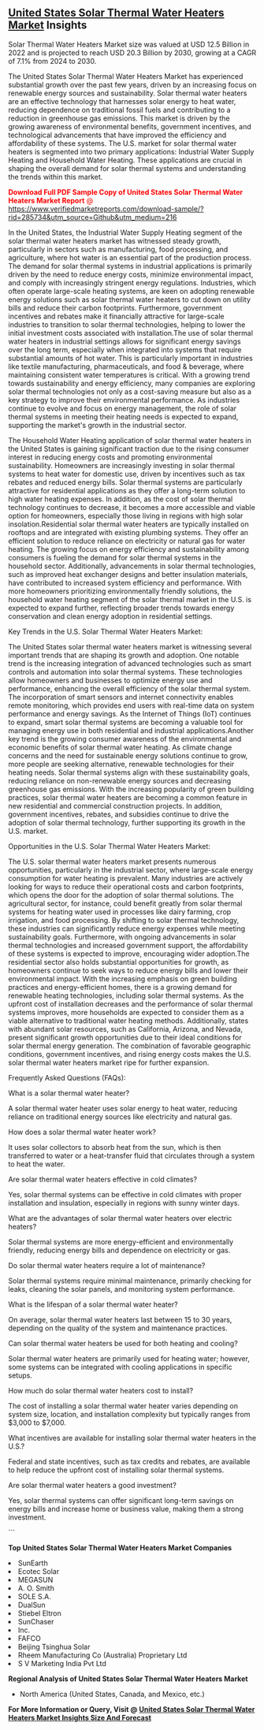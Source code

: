 <h2><a href="https://www.verifiedmarketreports.com/download-sample/?rid=285734&amp;utm_source=Github&amp;utm_medium=216" target="_blank">United States Solar Thermal Water Heaters Market</a> Insights</h2><p>Solar Thermal Water Heaters Market size was valued at USD 12.5 Billion in 2022 and is projected to reach USD 20.3 Billion by 2030, growing at a CAGR of 7.1% from 2024 to 2030.</p><p><p>The United States Solar Thermal Water Heaters Market has experienced substantial growth over the past few years, driven by an increasing focus on renewable energy sources and sustainability. Solar thermal water heaters are an effective technology that harnesses solar energy to heat water, reducing dependence on traditional fossil fuels and contributing to a reduction in greenhouse gas emissions. This market is driven by the growing awareness of environmental benefits, government incentives, and technological advancements that have improved the efficiency and affordability of these systems. The U.S. market for solar thermal water heaters is segmented into two primary applications: Industrial Water Supply Heating and Household Water Heating. These applications are crucial in shaping the overall demand for solar thermal systems and understanding the trends within this market. <p><span class=""><span style="color: #ff0000;"><strong>Download Full PDF Sample Copy of United States Solar Thermal Water Heaters Market Report</strong> @ </span><a href="https://www.verifiedmarketreports.com/download-sample/?rid=285734&amp;utm_source=Github&amp;utm_medium=216" target="_blank">https://www.verifiedmarketreports.com/download-sample/?rid=285734&amp;utm_source=Github&amp;utm_medium=216</a></span></p></p><p>In the United States, the Industrial Water Supply Heating segment of the solar thermal water heaters market has witnessed steady growth, particularly in sectors such as manufacturing, food processing, and agriculture, where hot water is an essential part of the production process. The demand for solar thermal systems in industrial applications is primarily driven by the need to reduce energy costs, minimize environmental impact, and comply with increasingly stringent energy regulations. Industries, which often operate large-scale heating systems, are keen on adopting renewable energy solutions such as solar thermal water heaters to cut down on utility bills and reduce their carbon footprints. Furthermore, government incentives and rebates make it financially attractive for large-scale industries to transition to solar thermal technologies, helping to lower the initial investment costs associated with installation.The use of solar thermal water heaters in industrial settings allows for significant energy savings over the long term, especially when integrated into systems that require substantial amounts of hot water. This is particularly important in industries like textile manufacturing, pharmaceuticals, and food & beverage, where maintaining consistent water temperatures is critical. With a growing trend towards sustainability and energy efficiency, many companies are exploring solar thermal technologies not only as a cost-saving measure but also as a key strategy to improve their environmental performance. As industries continue to evolve and focus on energy management, the role of solar thermal systems in meeting their heating needs is expected to expand, supporting the market's growth in the industrial sector.<p>The Household Water Heating application of solar thermal water heaters in the United States is gaining significant traction due to the rising consumer interest in reducing energy costs and promoting environmental sustainability. Homeowners are increasingly investing in solar thermal systems to heat water for domestic use, driven by incentives such as tax rebates and reduced energy bills. Solar thermal systems are particularly attractive for residential applications as they offer a long-term solution to high water heating expenses. In addition, as the cost of solar thermal technology continues to decrease, it becomes a more accessible and viable option for homeowners, especially those living in regions with high solar insolation.Residential solar thermal water heaters are typically installed on rooftops and are integrated with existing plumbing systems. They offer an efficient solution to reduce reliance on electricity or natural gas for water heating. The growing focus on energy efficiency and sustainability among consumers is fueling the demand for solar thermal systems in the household sector. Additionally, advancements in solar thermal technologies, such as improved heat exchanger designs and better insulation materials, have contributed to increased system efficiency and performance. With more homeowners prioritizing environmentally friendly solutions, the household water heating segment of the solar thermal market in the U.S. is expected to expand further, reflecting broader trends towards energy conservation and clean energy adoption in residential settings.<p>Key Trends in the U.S. Solar Thermal Water Heaters Market:</p><p>The United States solar thermal water heaters market is witnessing several important trends that are shaping its growth and adoption. One notable trend is the increasing integration of advanced technologies such as smart controls and automation into solar thermal systems. These technologies allow homeowners and businesses to optimize energy use and performance, enhancing the overall efficiency of the solar thermal system. The incorporation of smart sensors and internet connectivity enables remote monitoring, which provides end users with real-time data on system performance and energy savings. As the Internet of Things (IoT) continues to expand, smart solar thermal systems are becoming a valuable tool for managing energy use in both residential and industrial applications.Another key trend is the growing consumer awareness of the environmental and economic benefits of solar thermal water heating. As climate change concerns and the need for sustainable energy solutions continue to grow, more people are seeking alternative, renewable technologies for their heating needs. Solar thermal systems align with these sustainability goals, reducing reliance on non-renewable energy sources and decreasing greenhouse gas emissions. With the increasing popularity of green building practices, solar thermal water heaters are becoming a common feature in new residential and commercial construction projects. In addition, government incentives, rebates, and subsidies continue to drive the adoption of solar thermal technology, further supporting its growth in the U.S. market.<p>Opportunities in the U.S. Solar Thermal Water Heaters Market:</p><p>The U.S. solar thermal water heaters market presents numerous opportunities, particularly in the industrial sector, where large-scale energy consumption for water heating is prevalent. Many industries are actively looking for ways to reduce their operational costs and carbon footprints, which opens the door for the adoption of solar thermal solutions. The agricultural sector, for instance, could benefit greatly from solar thermal systems for heating water used in processes like dairy farming, crop irrigation, and food processing. By shifting to solar thermal technology, these industries can significantly reduce energy expenses while meeting sustainability goals. Furthermore, with ongoing advancements in solar thermal technologies and increased government support, the affordability of these systems is expected to improve, encouraging wider adoption.The residential sector also holds substantial opportunities for growth, as homeowners continue to seek ways to reduce energy bills and lower their environmental impact. With the increasing emphasis on green building practices and energy-efficient homes, there is a growing demand for renewable heating technologies, including solar thermal systems. As the upfront cost of installation decreases and the performance of solar thermal systems improves, more households are expected to consider them as a viable alternative to traditional water heating methods. Additionally, states with abundant solar resources, such as California, Arizona, and Nevada, present significant growth opportunities due to their ideal conditions for solar thermal energy generation. The combination of favorable geographic conditions, government incentives, and rising energy costs makes the U.S. solar thermal water heaters market ripe for further expansion.<p>Frequently Asked Questions (FAQs):</p><p>What is a solar thermal water heater?</p><p>A solar thermal water heater uses solar energy to heat water, reducing reliance on traditional energy sources like electricity and natural gas.</p><p>How does a solar thermal water heater work?</p><p>It uses solar collectors to absorb heat from the sun, which is then transferred to water or a heat-transfer fluid that circulates through a system to heat the water.</p><p>Are solar thermal water heaters effective in cold climates?</p><p>Yes, solar thermal systems can be effective in cold climates with proper installation and insulation, especially in regions with sunny winter days.</p><p>What are the advantages of solar thermal water heaters over electric heaters?</p><p>Solar thermal systems are more energy-efficient and environmentally friendly, reducing energy bills and dependence on electricity or gas.</p><p>Do solar thermal water heaters require a lot of maintenance?</p><p>Solar thermal systems require minimal maintenance, primarily checking for leaks, cleaning the solar panels, and monitoring system performance.</p><p>What is the lifespan of a solar thermal water heater?</p><p>On average, solar thermal water heaters last between 15 to 30 years, depending on the quality of the system and maintenance practices.</p><p>Can solar thermal water heaters be used for both heating and cooling?</p><p>Solar thermal water heaters are primarily used for heating water; however, some systems can be integrated with cooling applications in specific setups.</p><p>How much do solar thermal water heaters cost to install?</p><p>The cost of installing a solar thermal water heater varies depending on system size, location, and installation complexity but typically ranges from $3,000 to $7,000.</p><p>What incentives are available for installing solar thermal water heaters in the U.S.?</p><p>Federal and state incentives, such as tax credits and rebates, are available to help reduce the upfront cost of installing solar thermal systems.</p><p>Are solar thermal water heaters a good investment?</p><p>Yes, solar thermal systems can offer significant long-term savings on energy bills and increase home or business value, making them a strong investment.</p>```</p><p><strong>Top United States Solar Thermal Water Heaters Market Companies</strong></p><div data-test-id=""><p><li>SunEarth</li><li> Ecotec Solar</li><li> MEGASUN</li><li> A. O. Smith</li><li> SOLE S.A.</li><li> DualSun</li><li> Stiebel Eltron</li><li> SunChaser</li><li> Inc.</li><li> FAFCO</li><li> Beijing Tsinghua Solar</li><li> Rheem Manufacturing Co (Australia) Proprietary Ltd</li><li> S V Marketing India Pvt Ltd</li></p><div><strong>Regional Analysis of&nbsp;United States Solar Thermal Water Heaters Market</strong></div><ul><li dir="ltr"><p dir="ltr">North America&nbsp;(United States, Canada, and Mexico, etc.)</p></li></ul><p><strong>For More Information or Query, Visit @&nbsp;</strong><strong><a href="https://www.verifiedmarketreports.com/product/solar-thermal-water-heaters-market/?utm_source=Github&amp;utm_medium=216" target="_blank">United States Solar Thermal Water Heaters Market Insights Size And Forecast</a></strong></p></div>
